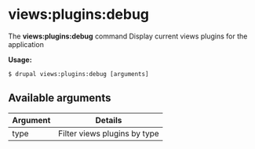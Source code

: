 # views:plugins:debug
The **views:plugins:debug** command Display current views plugins for the application

**Usage:**
```
$ drupal views:plugins:debug [arguments] 
```

## Available arguments
Argument | Details
---------|-------------
type | Filter views plugins by type
